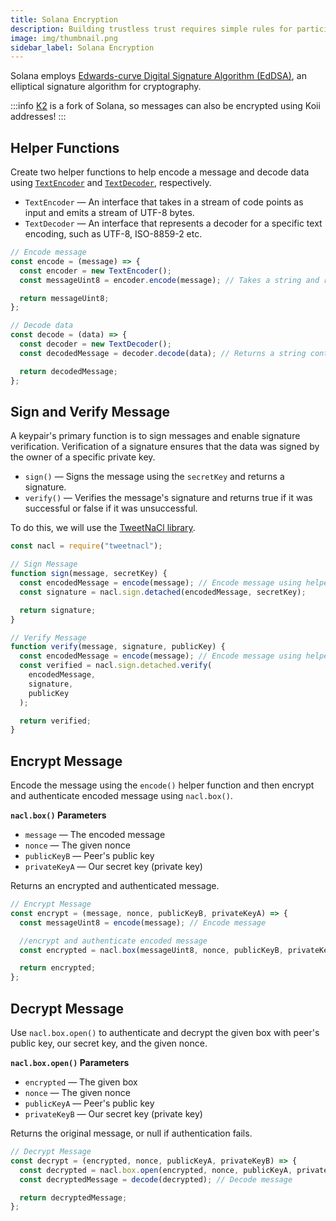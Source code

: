 ```yaml
---
title: Solana Encryption
description: Building trustless trust requires simple rules for participation.
image: img/thumbnail.png
sidebar_label: Solana Encryption
---
```


Solana employs [Edwards-curve Digital Signature Algorithm (EdDSA)](https://en.wikipedia.org/wiki/EdDSA), an elliptical signature algorithm for cryptography.

:::info
[K2](/develop/settlement-layer/k2-tick-tock-fast-blocks) is a fork of Solana, so messages can also be encrypted using Koii addresses!
:::

## Helper Functions

Create two helper functions to help encode a message and decode data using [`TextEncoder`](https://developer.mozilla.org/en-US/docs/Web/API/TextEncoder) and [`TextDecoder`](https://developer.mozilla.org/en-US/docs/Web/API/TextDecoder), respectively.

- `TextEncoder` — An interface that takes in a stream of code points as input and emits a stream of UTF-8 bytes.
- `TextDecoder` — An interface that represents a decoder for a specific text encoding, such as UTF-8, ISO-8859-2 etc.

```js
// Encode message
const encode = (message) => {
  const encoder = new TextEncoder();
  const messageUint8 = encoder.encode(message); // Takes a string and returns a Uint8Array

  return messageUint8;
};

// Decode data
const decode = (data) => {
  const decoder = new TextDecoder();
  const decodedMessage = decoder.decode(data); // Returns a string containing the text decoded

  return decodedMessage;
};
```

## Sign and Verify Message
A keypair's primary function is to sign messages and enable signature verification. Verification of a signature ensures that the data was signed by the owner of a specific private key.

- `sign()` — Signs the message using the `secretKey` and returns a signature.
- `verify()` — Verifies the message's signature and returns true if it was successful or false if it was unsuccessful.

To do this, we will use the [TweetNaCl library](https://www.npmjs.com/package/tweetnacl).
```js
const nacl = require("tweetnacl");

// Sign Message
function sign(message, secretKey) {
  const encodedMessage = encode(message); // Encode message using helper function
  const signature = nacl.sign.detached(encodedMessage, secretKey);

  return signature;
}

// Verify Message
function verify(message, signature, publicKey) {
  const encodedMessage = encode(message); // Encode message using helper function
  const verified = nacl.sign.detached.verify(
    encodedMessage,
    signature,
    publicKey
  );

  return verified;
}
```

## Encrypt Message

Encode the message using the `encode()` helper function and then encrypt and authenticate encoded message using `nacl.box()`.

**`nacl.box()` Parameters**

- `message` — The encoded message
- `nonce` — The given nonce
- `publicKeyB` — Peer's public key
- `privateKeyA` — Our secret key (private key)

Returns an encrypted and authenticated message.

```js
// Encrypt Message
const encrypt = (message, nonce, publicKeyB, privateKeyA) => {
  const messageUint8 = encode(message); // Encode message

  //encrypt and authenticate encoded message
  const encrypted = nacl.box(messageUint8, nonce, publicKeyB, privateKeyA);

  return encrypted;
};
```

## Decrypt Message
Use `nacl.box.open()` to authenticate and decrypt the given box with peer's public key, our secret key, and the given nonce.

**`nacl.box.open()` Parameters**

- `encrypted` — The given box
- `nonce` — The given nonce
- `publicKeyA` — Peer's public key
- `privateKeyB` — Our secret key (private key)

Returns the original message, or null if authentication fails.

```js
// Decrypt Message
const decrypt = (encrypted, nonce, publicKeyA, privateKeyB) => {
  const decrypted = nacl.box.open(encrypted, nonce, publicKeyA, privateKeyB); // Authenticate and decrypt
  const decryptedMessage = decode(decrypted); // Decode message

  return decryptedMessage;
};
```
